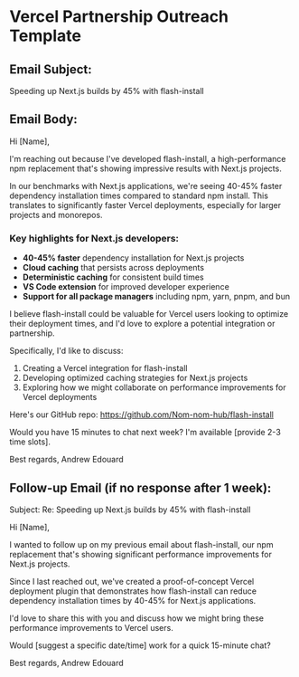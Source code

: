 # Vercel Partnership Outreach Template

## Email Subject:
Speeding up Next.js builds by 45% with flash-install

## Email Body:

Hi [Name],

I'm reaching out because I've developed flash-install, a high-performance npm replacement that's showing impressive results with Next.js projects.

In our benchmarks with Next.js applications, we're seeing 40-45% faster dependency installation times compared to standard npm install. This translates to significantly faster Vercel deployments, especially for larger projects and monorepos.

### Key highlights for Next.js developers:

- **40-45% faster** dependency installation for Next.js projects
- **Cloud caching** that persists across deployments
- **Deterministic caching** for consistent build times
- **VS Code extension** for improved developer experience
- **Support for all package managers** including npm, yarn, pnpm, and bun

I believe flash-install could be valuable for Vercel users looking to optimize their deployment times, and I'd love to explore a potential integration or partnership.

Specifically, I'd like to discuss:
1. Creating a Vercel integration for flash-install
2. Developing optimized caching strategies for Next.js projects
3. Exploring how we might collaborate on performance improvements for Vercel deployments

Here's our GitHub repo: https://github.com/Nom-nom-hub/flash-install

Would you have 15 minutes to chat next week? I'm available [provide 2-3 time slots].

Best regards,
Andrew Edouard

## Follow-up Email (if no response after 1 week):

Subject: Re: Speeding up Next.js builds by 45% with flash-install

Hi [Name],

I wanted to follow up on my previous email about flash-install, our npm replacement that's showing significant performance improvements for Next.js projects.

Since I last reached out, we've created a proof-of-concept Vercel deployment plugin that demonstrates how flash-install can reduce dependency installation times by 40-45% for Next.js applications.

I'd love to share this with you and discuss how we might bring these performance improvements to Vercel users.

Would [suggest a specific date/time] work for a quick 15-minute chat?

Best regards,
Andrew Edouard
